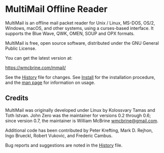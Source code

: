 MultiMail Offline Reader
========================

MultiMail is an offline mail packet reader for Unix / Linux, MS-DOS,
OS/2, Windows, macOS, and other systems, using a curses-based interface.
It supports the Blue Wave, QWK, OMEN, SOUP and OPX formats.

MultiMail is free, open source software, distributed under the GNU
General Public License.

You can get the latest version at:

   https://wmcbrine.com/mmail/

See the [History] file for changes. See [Install] for the installation
procedure, and the [man page] for information on usage.


Credits
-------

MultiMail was originally developed under Linux by Kolossvary Tamas and
Toth Istvan. John Zero was the maintainer for versions 0.2 through 0.6;
since version 0.7, the maintainer is William McBrine <wmcbrine@gmail.com>.

Additional code has been contributed by Peter Krefting, Mark D. Rejhon,
Ingo Brueckl, Robert Vukovic, and Frederic Cambus.

Bug reports and suggestions are noted in the [History] file.

[History]: HISTORY.md
[Install]: INSTALL.md
[man page]: mm.1
